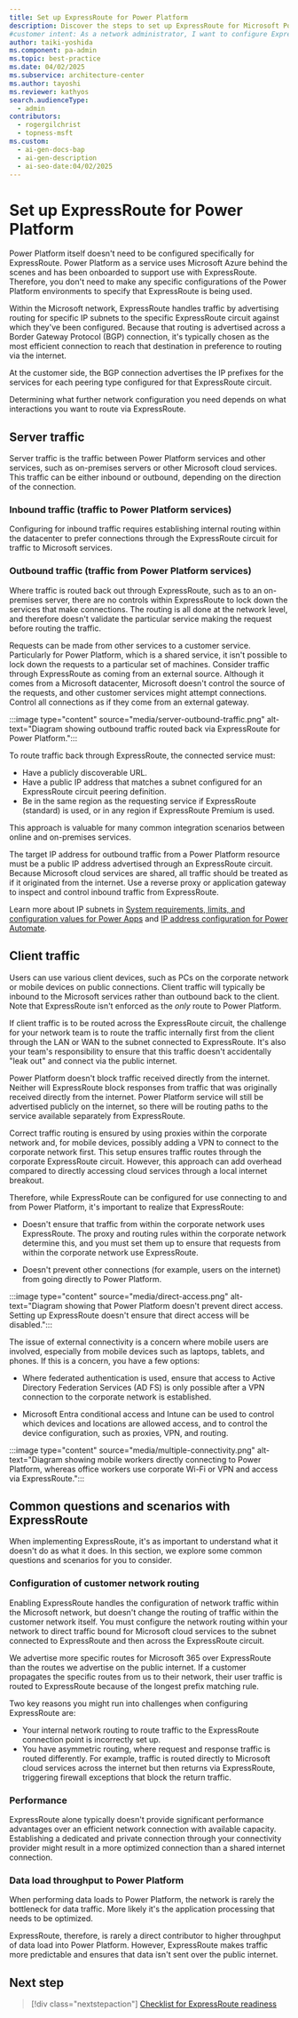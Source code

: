 ```yaml
---
title: Set up ExpressRoute for Power Platform
description: Discover the steps to set up ExpressRoute for Microsoft Power Platform, including routing configurations and considerations for inbound and outbound traffic.
#customer intent: As a network administrator, I want to configure ExpressRoute for Power Platform so that I can ensure secure and efficient routing of traffic.  
author: taiki-yoshida
ms.component: pa-admin
ms.topic: best-practice
ms.date: 04/02/2025
ms.subservice: architecture-center
ms.author: tayoshi
ms.reviewer: kathyos
search.audienceType:
  - admin
contributors:
  - rogergilchrist
  - topness-msft
ms.custom:
  - ai-gen-docs-bap
  - ai-gen-description
  - ai-seo-date:04/02/2025
---
```


# Set up ExpressRoute for Power Platform

Power Platform itself doesn't need to be configured specifically for ExpressRoute. Power Platform as a service uses Microsoft Azure behind the scenes and has been onboarded to support use with ExpressRoute. Therefore, you don't need to make any specific configurations of the Power Platform environments to specify that ExpressRoute is being used.

Within the Microsoft network, ExpressRoute handles traffic by advertising routing for specific IP subnets to the specific ExpressRoute circuit against which they've been configured. Because that routing is advertised across a Border Gateway Protocol (BGP) connection, it's typically chosen as the most efficient connection to reach that destination in preference to routing via the internet.

At the customer side, the BGP connection advertises the IP prefixes for the services for each peering type configured for that ExpressRoute circuit.

Determining what further network configuration you need depends on what interactions you want to route via ExpressRoute.  

## Server traffic

Server traffic is the traffic between Power Platform services and other services, such as on-premises servers or other Microsoft cloud services. This traffic can be either inbound or outbound, depending on the direction of the connection.

### Inbound traffic (traffic to Power Platform services)

Configuring for inbound traffic requires establishing internal routing within the datacenter to prefer connections through the ExpressRoute circuit for traffic to Microsoft services.

### Outbound traffic (traffic from Power Platform services)

Where traffic is routed back out through ExpressRoute, such as to an on-premises server, there are no controls within ExpressRoute to lock down the services that make connections. The routing is all done at the network level, and therefore doesn't validate the particular service making the request before routing the traffic.

Requests can be made from other services to a customer service. Particularly for Power Platform, which is a shared service, it isn't possible to lock down the requests to a particular set of machines. Consider traffic through ExpressRoute as coming from an external source. Although it comes from a Microsoft datacenter, Microsoft doesn't control the source of the requests, and other customer services might attempt connections. Control all connections as if they come from an external gateway.

:::image type="content" source="media/server-outbound-traffic.png" alt-text="Diagram showing outbound traffic routed back via ExpressRoute for Power Platform.":::

To route traffic back through ExpressRoute, the connected service must:

- Have a publicly discoverable URL.
- Have a public IP address that matches a subnet configured for an ExpressRoute circuit peering definition.
- Be in the same region as the requesting service if ExpressRoute (standard) is used, or in any region if ExpressRoute Premium is used.

This approach is valuable for many common integration scenarios between online and on-premises services.

The target IP address for outbound traffic from a Power Platform resource must be a public IP address advertised through an ExpressRoute circuit. Because Microsoft cloud services are shared, all traffic should be treated as if it originated from the internet. Use a reverse proxy or application gateway to inspect and control inbound traffic from ExpressRoute.

Learn more about IP subnets in [System requirements, limits, and configuration values for Power Apps](/powerapps/maker/canvas-apps/limits-and-config#ip-addresses) and [IP address configuration for Power Automate](/power-automate/ip-address-configuration#connectors).

## Client traffic

Users can use various client devices, such as PCs on the corporate network or mobile devices on public connections. Client traffic will typically be inbound to the Microsoft services rather than outbound back to the client. Note that ExpressRoute isn't enforced as the *only* route to Power Platform.

If client traffic is to be routed across the ExpressRoute circuit, the challenge for your network team is to route the traffic internally first from the client through the LAN or WAN to the subnet connected to ExpressRoute. It's also your team's responsibility to ensure that this traffic doesn't accidentally "leak out" and connect via the public internet.

Power Platform doesn't block traffic received directly from the internet. Neither will ExpressRoute block responses from traffic that was originally received directly from the internet. Power Platform service will still be advertised publicly on the internet, so there will be routing paths to the service available separately from ExpressRoute.

Correct traffic routing is ensured by using proxies within the corporate network and, for mobile devices, possibly adding a VPN to connect to the corporate network first. This setup ensures traffic routes through the corporate ExpressRoute circuit. However, this approach can add overhead compared to directly accessing cloud services through a local internet breakout.

Therefore, while ExpressRoute can be configured for use connecting to and from Power Platform, it's important to realize that ExpressRoute:

- Doesn't ensure that traffic from within the corporate network uses ExpressRoute. The proxy and routing rules within the corporate network determine this, and you must set them up to ensure that requests from within the corporate network use ExpressRoute.

- Doesn't prevent other connections (for example, users on the internet) from going directly to Power Platform.

:::image type="content" source="media/direct-access.png" alt-text="Diagram showing that Power Platform doesn't prevent direct access. Setting up ExpressRoute doesn't ensure that direct access will be disabled.":::

The issue of external connectivity is a concern where mobile users are involved, especially from mobile devices such as laptops, tablets, and phones. If this is a concern, you have a few options:

- Where federated authentication is used, ensure that access to Active Directory Federation Services (AD FS) is only possible after a VPN connection to the corporate network is established.

- Microsoft Entra conditional access and Intune can be used to control which devices and locations are allowed access, and to control the device configuration, such as proxies, VPN, and routing.

:::image type="content" source="media/multiple-connectivity.png" alt-text="Diagram showing mobile workers directly connecting to Power Platform, whereas office workers use corporate Wi-Fi or VPN and access via ExpressRoute.":::

## Common questions and scenarios with ExpressRoute

When implementing ExpressRoute, it's as important to understand what it doesn't do as what it does. In this section, we explore some common questions and scenarios for you to consider.

### Configuration of customer network routing

Enabling ExpressRoute handles the configuration of network traffic within the Microsoft network, but doesn't change the routing of traffic within the customer network itself. You must configure the network routing within your network to direct traffic bound for Microsoft cloud services to the subnet connected to ExpressRoute and then across the ExpressRoute circuit.

We advertise more specific routes for Microsoft 365 over ExpressRoute than the routes we advertise on the public internet. If a customer propagates the specific routes from us to their network, their user traffic is routed to ExpressRoute because of the longest prefix matching rule.

Two key reasons you might run into challenges when configuring ExpressRoute are:

- Your internal network routing to route traffic to the ExpressRoute connection point is incorrectly set up.
- You have asymmetric routing, where request and response traffic is routed differently. For example, traffic is routed directly to Microsoft cloud services across the internet but then returns via ExpressRoute, triggering firewall exceptions that block the return traffic.

### Performance

ExpressRoute alone typically doesn't provide significant performance advantages over an efficient network connection with available capacity. Establishing a dedicated and private connection through your connectivity provider might result in a more optimized connection than a shared internet connection.  

### Data load throughput to Power Platform

When performing data loads to Power Platform, the network is rarely the bottleneck for data traffic. More likely it's the application processing that needs to be optimized.

ExpressRoute, therefore, is rarely a direct contributor to higher throughput of data load into Power Platform. However, ExpressRoute makes traffic more predictable and ensures that data isn't sent over the public internet.

## Next step

> [!div class="nextstepaction"]
> [Checklist for ExpressRoute readiness](checklist.md)